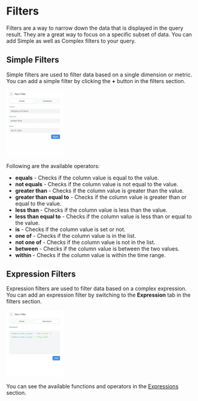 # Filters

Filters are a way to narrow down the data that is displayed in the query result. They are a great way to focus on a specific subset of data. You can add Simple as well as Complex filters to your query.

## Simple Filters

Simple filters are used to filter data based on a single dimension or metric. You can add a simple filter by clicking the **+** button in the filters section.

<div class="border rounded flex items-center justify-center bg-gray-50 w-full py-8" >
	<img class="shadow rounded-sm" src="./images/add-simple-filter.png" alt="Joins" width="30%">
</div>

Following are the available operators:

- **equals** - Checks if the column value is equal to the value.
- **not equals** - Checks if the column value is not equal to the value.
- **greater than** - Checks if the column value is greater than the value.
- **greater than equal to** - Checks if the column value is greater than or equal to the value.
- **less than** - Checks if the column value is less than the value.
- **less than equal to** - Checks if the column value is less than or equal to the value.
- **is** - Checks if the column value is set or not.
- **one of** - Checks if the column value is in the list.
- **not one of** - Checks if the column value is not in the list.
- **between** - Checks if the column value is between the two values.
- **within** - Checks if the column value is within the time range.


## Expression Filters

Expression filters are used to filter data based on a complex expression. You can add an expression filter by switching to the **Expression** tab in the filters section.

<div class="border rounded flex items-center justify-center bg-gray-50 w-full py-8" >
	<img class="shadow rounded-sm" src="./images/add-expression-filter.png" alt="Joins" width="30%">
</div>

You can see the available functions and operators in the [Expressions](./expressions.md) section.